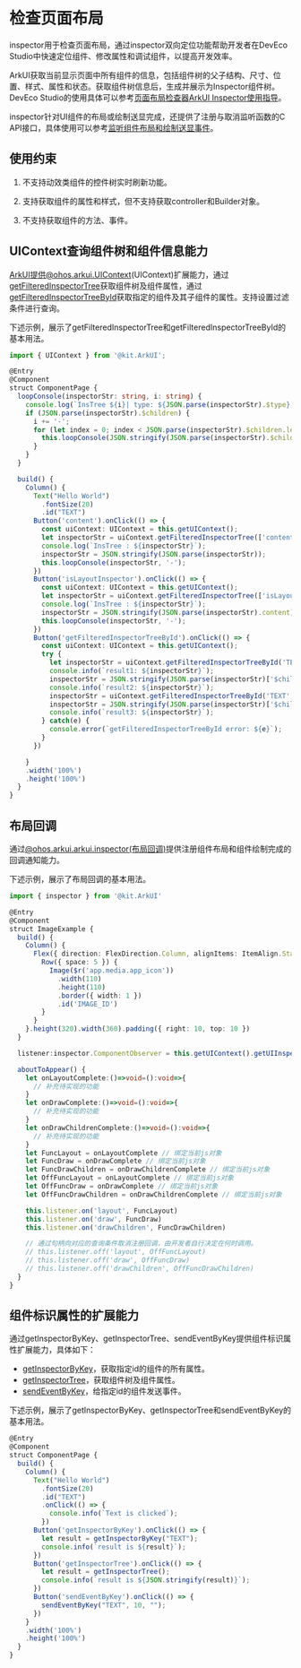 # 检查页面布局

inspector用于检查页面布局，通过inspector双向定位功能帮助开发者在DevEco Studio中快速定位组件、修改属性和调试组件，以提高开发效率。

ArkUI获取当前显示页面中所有组件的信息，包括组件树的父子结构、尺寸、位置、样式、属性和状态。获取组件树信息后，生成并展示为Inspector组件树。DevEco Studio的使用具体可以参考<!--RP1-->[页面布局检查器ArkUI Inspector使用指导](../performance/arkUI-inspector.md)<!--RP1End-->。

inspector针对UI组件的布局或绘制送显完成，还提供了注册与取消监听函数的C API接口，具体使用可以参考[监听组件布局和绘制送显事件](ndk-inspector-component-observer.md)。

## 使用约束

1. 不支持动效类组件的控件树实时刷新功能。

2. 支持获取组件的属性和样式，但不支持获取controller和Builder对象。

3. 不支持获取组件的方法、事件。

## UIContext查询组件树和组件信息能力

ArkUI提供@ohos.arkui.UIContext(UIContext)扩展能力，通过[getFilteredInspectorTree](../reference/apis-arkui/js-apis-arkui-UIContext.md#getfilteredinspectortree12)获取组件树及组件属性，通过[getFilteredInspectorTreeById](../reference/apis-arkui/js-apis-arkui-UIContext.md#getfilteredinspectortreebyid12)获取指定的组件及其子组件的属性。支持设置过滤条件进行查询。

下述示例，展示了getFilteredInspectorTree和getFilteredInspectorTreeById的基本用法。

```ts
import { UIContext } from '@kit.ArkUI';

@Entry
@Component
struct ComponentPage {
  loopConsole(inspectorStr: string, i: string) {
    console.log(`InsTree ${i}| type: ${JSON.parse(inspectorStr).$type}, ID: ${JSON.parse(inspectorStr).$ID}`);
    if (JSON.parse(inspectorStr).$children) {
      i += '-';
      for (let index = 0; index < JSON.parse(inspectorStr).$children.length; index++) {
        this.loopConsole(JSON.stringify(JSON.parse(inspectorStr).$children[index]), i);
      }
    }
  }

  build() {
    Column() {
      Text("Hello World")
        .fontSize(20)
        .id("TEXT")
      Button('content').onClick(() => {
        const uiContext: UIContext = this.getUIContext();
        let inspectorStr = uiContext.getFilteredInspectorTree(['content']);
        console.log(`InsTree : ${inspectorStr}`);
        inspectorStr = JSON.stringify(JSON.parse(inspectorStr));
        this.loopConsole(inspectorStr, '-');
      })
      Button('isLayoutInspector').onClick(() => {
        const uiContext: UIContext = this.getUIContext();
        let inspectorStr = uiContext.getFilteredInspectorTree(['isLayoutInspector']);
        console.log(`InsTree : ${inspectorStr}`);
        inspectorStr = JSON.stringify(JSON.parse(inspectorStr).content);
        this.loopConsole(inspectorStr, '-');
      })
      Button('getFilteredInspectorTreeById').onClick(() => {
        const uiContext: UIContext = this.getUIContext();
        try {
          let inspectorStr = uiContext.getFilteredInspectorTreeById('TEXT', 1, ["id", "src"]);
          console.info(`result1: ${inspectorStr}`);
          inspectorStr = JSON.stringify(JSON.parse(inspectorStr)['$children'][0]);
          console.info(`result2: ${inspectorStr}`);
          inspectorStr = uiContext.getFilteredInspectorTreeById('TEXT', 1, ["src"]);
          inspectorStr = JSON.stringify(JSON.parse(inspectorStr)['$children'][0]);
          console.info(`result3: ${inspectorStr}`);
        } catch(e) {
          console.error(`getFilteredInspectorTreeById error: ${e}`);
        }
      })

    }
    .width('100%')
    .height('100%')
  }
}
```

## 布局回调

通过[@ohos.arkui.arkui.inspector(布局回调)](../reference/apis-arkui/js-apis-arkui-inspector.md)提供注册组件布局和组件绘制完成的回调通知能力。

下述示例，展示了布局回调的基本用法。

```ts
import { inspector } from '@kit.ArkUI'

@Entry
@Component
struct ImageExample {
  build() {
    Column() {
      Flex({ direction: FlexDirection.Column, alignItems: ItemAlign.Start }) {
        Row({ space: 5 }) {
          Image($r('app.media.app_icon'))
            .width(110)
            .height(110)
            .border({ width: 1 })
            .id('IMAGE_ID')
        }
      }
    }.height(320).width(360).padding({ right: 10, top: 10 })
  }

  listener:inspector.ComponentObserver = this.getUIContext().getUIInspector().createComponentObserver('IMAGE_ID')

  aboutToAppear() {
    let onLayoutComplete:()=>void=():void=>{
      // 补充待实现的功能
    }
    let onDrawComplete:()=>void=():void=>{
      // 补充待实现的功能
    }
    let onDrawChildrenComplete:()=>void=():void=>{
      // 补充待实现的功能
    }
    let FuncLayout = onLayoutComplete // 绑定当前js对象
    let FuncDraw = onDrawComplete // 绑定当前js对象
    let FuncDrawChildren = onDrawChildrenComplete // 绑定当前js对象
    let OffFuncLayout = onLayoutComplete // 绑定当前js对象
    let OffFuncDraw = onDrawComplete // 绑定当前js对象
    let OffFuncDrawChildren = onDrawChildrenComplete // 绑定当前js对象

    this.listener.on('layout', FuncLayout)
    this.listener.on('draw', FuncDraw)
    this.listener.on('drawChildren', FuncDrawChildren)

    // 通过句柄向对应的查询条件取消注册回调，由开发者自行决定在何时调用。
    // this.listener.off('layout', OffFuncLayout)
    // this.listener.off('draw', OffFuncDraw)
    // this.listener.off('drawChildren', OffFuncDrawChildren)
  }
}
```

## 组件标识属性的扩展能力

通过getInspectorByKey、getInspectorTree、sendEventByKey提供组件标识属性扩展能力，具体如下：
- [getInspectorByKey](../reference/apis-arkui/arkui-ts/ts-universal-attributes-component-id.md#getinspectorbykey9)，获取指定id的组件的所有属性。
- [getInspectorTree](../reference/apis-arkui/arkui-ts/ts-universal-attributes-component-id.md#getinspectortree9)，获取组件树及组件属性。
- [sendEventByKey](../reference/apis-arkui/arkui-ts/ts-universal-attributes-component-id.md#sendeventbykey9)，给指定id的组件发送事件。

下述示例，展示了getInspectorByKey、getInspectorTree和sendEventByKey的基本用法。

```ts
@Entry
@Component
struct ComponentPage {
  build() {
    Column() {
      Text("Hello World")
        .fontSize(20)
        .id("TEXT")
        .onClick(() => {
          console.info(`Text is clicked`);
        })
      Button('getInspectorByKey').onClick(() => {
        let result = getInspectorByKey("TEXT");
        console.info(`result is ${result}`);
      })
      Button('getInspectorTree').onClick(() => {
        let result = getInspectorTree();
        console.info(`result is ${JSON.stringify(result)}`);
      })
      Button('sendEventByKey').onClick(() => {
        sendEventByKey("TEXT", 10, "");
      })
    }
    .width('100%')
    .height('100%')
  }
}
```